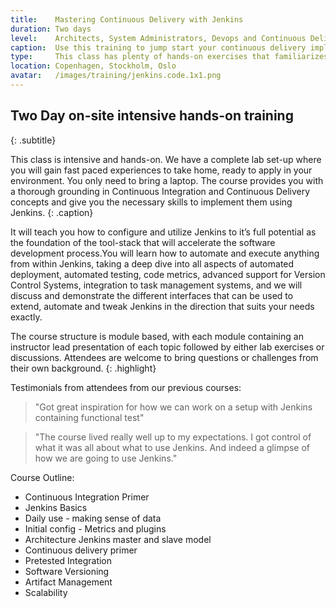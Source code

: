 ```yaml
---
title:    Mastering Continuous Delivery with Jenkins
duration: Two days
level:    Architects, System Administrators, Devops and Continuous Delivery practitioners
caption:  Use this training to jump start your continuous delivery implementation
type:     This class has plenty of hands-on exercises that familiarizes you with how to implement Continuous Delivery with Jenkins
location: Copenhagen, Stockholm, Oslo
avatar:   /images/training/jenkins.code.1x1.png
---
```


## Two Day on-site intensive hands-on training
{: .subtitle}

This class is intensive and hands-on. We have a complete lab set-up where you will gain fast paced experiences to take home, ready to apply in your environment. You only need to bring a laptop. The course provides you with a thorough grounding in Continuous Integration and Continuous Delivery concepts and give you the necessary skills to implement them using Jenkins.
{: .caption}

It will teach you how to configure and utilize Jenkins to it’s full potential as the foundation of the tool-stack that will accelerate the software development process.You will learn how to automate and execute anything from within Jenkins, taking a deep dive into all aspects of automated deployment, automated testing, code metrics, advanced support for Version Control Systems, integration to task management systems, and we will discuss and demonstrate the different interfaces that can be used to extend, automate and tweak Jenkins in the direction that suits your needs exactly.

The course structure is module based, with each module containing an instructor lead presentation of each topic followed by either lab exercises or discussions. Attendees are welcome to bring questions or challenges from their own background.
{: .highlight}

Testimonials from attendees from our previous courses:

> "Got great inspiration for how we can work on a setup with Jenkins containing functional test"

> "The course lived really well up to my expectations. I got control of what it was all about what to use Jenkins. And indeed a glimpse of how we are going to use Jenkins."

Course Outline:

* Continuous Integration Primer
* Jenkins Basics
* Daily use - making sense of data
* Initial config - Metrics and plugins
* Architecture Jenkins master and slave model
* Continuous delivery primer
* Pretested Integration
* Software Versioning
* Artifact Management
* Scalability
